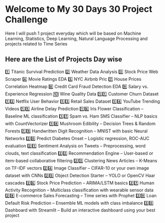 # Welcome to My 30 Days 30 Project Challenge
Here I will push 1 project everyday which will be based on Machine Learning, Statistics, Deep Learning, Natural Language Processing and projects related to Time Series

## Here are the List of Projects Day wise

1️⃣ Titanic Survival Prediction
2️⃣ Weather Data Analysis
3️⃣ Stock Price Web Scraper
4️⃣ Movie Ratings EDA
5️⃣ NYC Airbnb Pric
7️⃣ House Prices Correlation Heatmap 
8️⃣ Credit Card Fraud Detection EDA
9️⃣ Salary vs. Experience Regression
🔟 Wine Quality Data
1️⃣1️⃣ Customer Churn Dataset
1️⃣2️⃣ Netflix User Behavior 
1️⃣3️⃣ Retail Sales Dataset
1️⃣4️⃣ YouTube Trending Videos 
1️⃣5️⃣ Airline Delay Prediction
1️⃣6️⃣ Iris Flower Classification – Baseline ML classification
1️⃣7️⃣ Spam vs. Ham SMS Classifier – NLP basics with CountVectorizer
1️⃣8️⃣ Mushroom Edibility – Decision Trees & Random Forests
1️⃣9️⃣ Handwritten Digit Recognition – MNIST with basic Neural Networks
2️⃣0️⃣ Predict Diabetes Onset – Logistic regression, ROC-AUC evaluation
2️⃣1️⃣ Sentiment Analysis on Tweets – Preprocessing, word clouds, text classification
2️⃣2️⃣ Recommendation Engine – User-based or item-based collaborative filtering
2️⃣3️⃣ Clustering News Articles – K-Means on TF-IDF vectors
2️⃣4️⃣ Image Classifier – CIFAR-10 or your own image dataset with CNNs
2️⃣5️⃣ Object Detection Starter – YOLO or OpenCV Haar cascades
2️⃣6️⃣ Stock Price Prediction – ARIMA/LSTM basics
2️⃣7️⃣ Human Activity Recognition – Multiclass classification with wearable sensor data
2️⃣8️⃣ E-commerce Sales Forecasting – Time series with Prophet
2️⃣9️⃣ Loan Default Risk Prediction – Ensemble ML models with class imbalance
3️⃣0️⃣ Dashboard with Streamlit – Build an interactive dashboard using your best project

